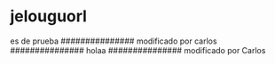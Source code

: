 # jelouguorl
es de prueba
###############
modificado por carlos
###############
holaa
###############
modificado por Carlos 

